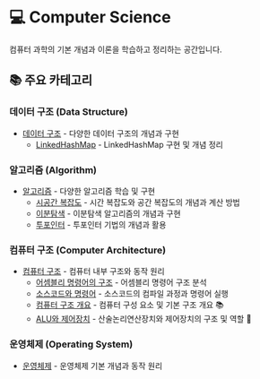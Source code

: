 # 💻 Computer Science

컴퓨터 과학의 기본 개념과 이론을 학습하고 정리하는 공간입니다.

## 📚 주요 카테고리

### 데이터 구조 (Data Structure)
- [데이터 구조](./DataStructure/README.md) - 다양한 데이터 구조의 개념과 구현
  - [LinkedHashMap](./DataStructure/LinkedHashMap.md) - LinkedHashMap 구현 및 개념 정리

### 알고리즘 (Algorithm)
- [알고리즘](./Algorithm/README.md) - 다양한 알고리즘 학습 및 구현
  - [시공간 복잡도](./Algorithm/TimeSpaceComplexity.md) - 시간 복잡도와 공간 복잡도의 개념과 계산 방법
  - [이분탐색](./Algorithm/BinarySearch.md) - 이분탐색 알고리즘의 개념과 구현
  - [투포인터](./Algorithm/TwoPointers.md) - 투포인터 기법의 개념과 활용

### 컴퓨터 구조 (Computer Architecture)
- [컴퓨터 구조](./Computer_Structure/README.md) - 컴퓨터 내부 구조와 동작 원리
  - [어셈블리 명령어의 구조](./Computer_Structure/StructureOfassembly_instructions.md) - 어셈블리 명령어 구조 분석
  - [소스코드와 명령어](./Computer_Structure/SourceCode_and_Command.md) - 소스코드의 컴파일 과정과 명령어 실행
  - [컴퓨터 구조 개요](./Computer_Structure/TheBigPictureOfComputerArchitecture.md) - 컴퓨터 구성 요소 및 기본 구조 개요 📚
  - [ALU와 제어장치](./Computer_Structure/ArithmeticLogicUnit_and_ControlUnit.md) - 산술논리연산장치와 제어장치의 구조 및 역할 🔢


### 운영체제 (Operating System)
- [운영체제](./Operating_System/README.md) - 운영체제 기본 개념과 동작 원리 